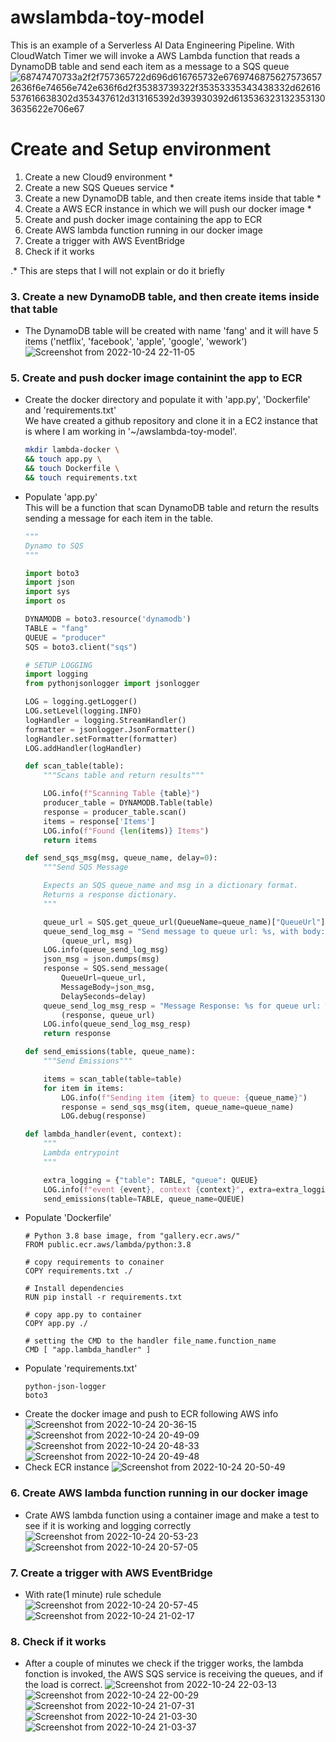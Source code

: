 # awslambda-toy-model
This is an example of a Serverless AI Data Engineering Pipeline. 
With CloudWatch Timer we will invoke a AWS Lambda function that reads a DynamoDB table and send each item as a message to a SQS queue
![68747470733a2f2f757365722d696d616765732e67697468756275736572636f6e74656e742e636f6d2f35383739322f35353335343438332d62616537616638302d353437612d313165392d393930392d6135363231323531303635622e706e67](https://user-images.githubusercontent.com/78228205/197618907-8681e765-4f53-4a0a-84e0-6aa785616b69.png)



# Create and Setup environment
1. Create a new Cloud9 environment *
2. Create a new SQS Queues service *
3. Create a new  DynamoDB table, and then create items inside that table *
4. Create a AWS ECR instance in which we will push our docker image *
5. Create and push docker image containing the app to ECR
6. Create AWS lambda function running in our docker image
7. Create a trigger with AWS EventBridge
8. Check if it works

.* This are steps that I will not explain or do it briefly
### 3. Create a new  DynamoDB table, and then create items inside that table
* The DynamoDB  table will be created with name 'fang' and it will have 5 items ('netflix', 'facebook', 'apple', 'google', 'wework')
![Screenshot from 2022-10-24 22-11-05](https://user-images.githubusercontent.com/78228205/197619690-1bb2cde3-cec0-44bd-8a8a-3d749de20921.png)


### 5. Create and push docker image containint the app to ECR

* Create the docker directory and populate it with 'app.py', 'Dockerfile' and
    'requirements.txt'<br>
We have created a github repository and clone it in a EC2 instance that is where
I am working in '~/awslambda-toy-model'.
    ```bash
    mkdir lambda-docker \
    && touch app.py \
    && touch Dockerfile \
    && touch requirements.txt
    ```
* Populate 'app.py' <br>
    This will be a function that scan DynamoDB table and return the results
    sending a message for each item in the table.
    ```python
    """
    Dynamo to SQS
    """
    
    import boto3
    import json
    import sys
    import os
    
    DYNAMODB = boto3.resource('dynamodb')
    TABLE = "fang"
    QUEUE = "producer"
    SQS = boto3.client("sqs")
    
    # SETUP LOGGING
    import logging
    from pythonjsonlogger import jsonlogger
    
    LOG = logging.getLogger()
    LOG.setLevel(logging.INFO)
    logHandler = logging.StreamHandler()
    formatter = jsonlogger.JsonFormatter()
    logHandler.setFormatter(formatter)
    LOG.addHandler(logHandler)
    
    def scan_table(table):
        """Scans table and return results"""
    
        LOG.info(f"Scanning Table {table}")
        producer_table = DYNAMODB.Table(table)
        response = producer_table.scan()
        items = response['Items']
        LOG.info(f"Found {len(items)} Items")
        return items
    
    def send_sqs_msg(msg, queue_name, delay=0):
        """Send SQS Message
    
        Expects an SQS queue_name and msg in a dictionary format.
        Returns a response dictionary. 
        """
    
        queue_url = SQS.get_queue_url(QueueName=queue_name)["QueueUrl"]
        queue_send_log_msg = "Send message to queue url: %s, with body: %s" %\
            (queue_url, msg)
        LOG.info(queue_send_log_msg)
        json_msg = json.dumps(msg)
        response = SQS.send_message(
            QueueUrl=queue_url,
            MessageBody=json_msg,
            DelaySeconds=delay)
        queue_send_log_msg_resp = "Message Response: %s for queue url: %s" %\
            (response, queue_url) 
        LOG.info(queue_send_log_msg_resp)
        return response
    
    def send_emissions(table, queue_name):
        """Send Emissions"""
    
        items = scan_table(table=table)
        for item in items:
            LOG.info(f"Sending item {item} to queue: {queue_name}")
            response = send_sqs_msg(item, queue_name=queue_name)
            LOG.debug(response)
    
    def lambda_handler(event, context):
        """
        Lambda entrypoint
        """
    
        extra_logging = {"table": TABLE, "queue": QUEUE}
        LOG.info(f"event {event}, context {context}", extra=extra_logging)
        send_emissions(table=TABLE, queue_name=QUEUE)
    ```
* Populate 'Dockerfile' <br>
    ```
    # Python 3.8 base image, from "gallery.ecr.aws/"
    FROM public.ecr.aws/lambda/python:3.8
    
    # copy requirements to conainer
    COPY requirements.txt ./
    
    # Install dependencies
    RUN pip install -r requirements.txt
    
    # copy app.py to container
    COPY app.py ./
    
    # setting the CMD to the handler file_name.function_name
    CMD [ "app.lambda_handler" ]
    ```
* Populate 'requirements.txt' <br>
    ```
    python-json-logger
    boto3
    ```
* Create the docker image and push to ECR following AWS info
![Screenshot from 2022-10-24 20-36-15](https://user-images.githubusercontent.com/78228205/197611300-48b2dce9-ce78-440d-aeab-b19ea8cc3821.png)
![Screenshot from 2022-10-24 20-49-09](https://user-images.githubusercontent.com/78228205/197611619-54427c0a-0427-427d-8bb7-d9a2e107aa6b.png)
![Screenshot from 2022-10-24 20-48-33](https://user-images.githubusercontent.com/78228205/197611940-5a48eed1-11d5-46f9-b30e-7b786c2636f3.png)
![Screenshot from 2022-10-24 20-49-48](https://user-images.githubusercontent.com/78228205/197612647-9bf98dfe-3593-447e-bec8-3fcb2e4e0401.png)
* Check ECR instance
![Screenshot from 2022-10-24 20-50-49](https://user-images.githubusercontent.com/78228205/197613065-21eb78b4-b72a-472f-8a90-9bf891d2e2ec.png)

### 6. Create AWS lambda function running in our docker image

* Crate AWS lambda function using a container image and make a test to see if it is working and logging correctly
![Screenshot from 2022-10-24 20-53-23](https://user-images.githubusercontent.com/78228205/197613485-37d441fa-8242-423a-8ba3-7fbfdd3122f1.png)
![Screenshot from 2022-10-24 20-57-05](https://user-images.githubusercontent.com/78228205/197613925-c5bc1198-1a6f-4a34-bd77-bccde271547e.png)

### 7. Create a trigger with AWS EventBridge
* With rate(1 minute) rule schedule
![Screenshot from 2022-10-24 20-57-45](https://user-images.githubusercontent.com/78228205/197615185-eb98726d-da39-4b40-82d5-8d40dc348c1d.png)
![Screenshot from 2022-10-24 21-02-17](https://user-images.githubusercontent.com/78228205/197615951-47bcd5f2-235f-487d-aae2-ae090ff438e3.png)

### 8. Check if it works
* After a couple of minutes we check if the trigger works, the lambda fonction is invoked, the AWS SQS service is receiving the queues, and if the load is correct.
![Screenshot from 2022-10-24 22-03-13](https://user-images.githubusercontent.com/78228205/197618255-360f2d71-8f97-4648-a247-4bfec7201869.png)
![Screenshot from 2022-10-24 22-00-29](https://user-images.githubusercontent.com/78228205/197617792-7f1e349a-30e7-46f2-8674-bd87f557e9fd.png)
![Screenshot from 2022-10-24 21-07-31](https://user-images.githubusercontent.com/78228205/197617069-e9455c08-694f-4247-8a29-3d4d067941e3.png)
![Screenshot from 2022-10-24 21-03-30](https://user-images.githubusercontent.com/78228205/197617327-ddcbe133-a04b-4e9a-ac28-436ffca09cd6.png)
![Screenshot from 2022-10-24 21-03-37](https://user-images.githubusercontent.com/78228205/197617374-ab5b2547-c968-462c-95f6-8f0ec6713def.png)

